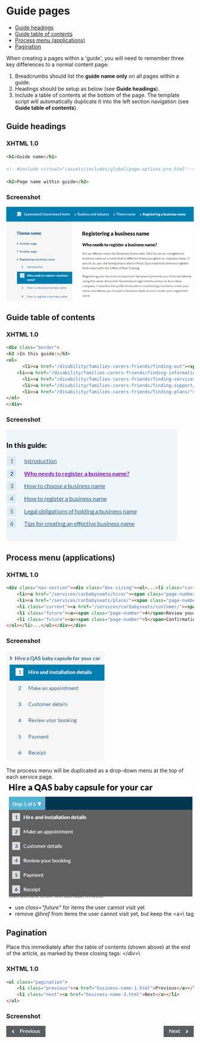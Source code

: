 # Guide pages

- [Guide headings](#guide-headings)
- [Guide table of contents](#guide-table-of-contents)
- [Process menu (applications)](#process-menu-applications)
- [Pagination](#pagination)

When creating a pages within a 'guide', you will need to remember three key differences to a normal content page:

 1. Breadcrumbs should list the **guide name only** on all pages within a guide.
 2. Headings should be setup as below (see **Guide headings**).
 3. Include a table of contents at the bottom of the page. The template script will automatically duplicate it into the left section navigation (see **Guide table of contents**).

## Guide headings
### XHTML 1.0
```html
<h1>Guide name</h1>
 
<!--#include virtual="/assets/includes/global/page-options-pre.html"-->
 
<h2>Page name within guide</h2>
```
### Screenshot
![Guide page](images/guide-page.png)

## Guide table of contents
### XHTML 1.0
```html
<div class="border">
<h3 >In this guide:</h3>
<ol>
      <li><a href="/disability/families-carers-friends/finding-out"><span class="page-number">1</span><span class="link-text">My child has a disability: what now?</span></a></li>
    <li><a href="/disability/families-carers-friends/finding-information"><span class="page-number">2</span><span class="link-text">Gathering information</span></a></li>
      <li><a href="/disability/families-carers-friends/finding-services/"><span class="page-number">3</span><span class="link-text">Accessing services</span></a></li>
      <li><a href="/disability/families-carers-friends/finding-support/"><span class="page-number">4</span><span class="link-text">Support for parents</span></a></li>
      <li><a href="/disability/families-carers-friends/finding-plans/"><span class="page-number">5</span><span>Ongoing support and planning</span></a></li>
</ol>
</div>
```
### Screenshot
![Table of contents](images/table-of-contents.png)

## Process menu (applications)
### XHTML 1.0
```html
<div class="nav-section"><div class="box-sizing"><ul>...<li class="current-page has-submenu"><a href="/services/carbabyseats/hire/">Hire a QAS baby capsule for your car</a><ol>
    <li><a href="/services/carbabyseats/hire/"><span class="page-number">1</span>Hire and installation details</a></li>
    <li><a href="/services/carbabyseats/place/"><span class="page-number">2</span>Make an appointment</a></li>
    <li class="current"><a href="/services/carbabyseats/customer/"><span class="page-number">3</span>Customer details</a></li>
    <li class="future"><a><span class="page-number">4</span>Review your booking</a></li>
    <li class="future"><a><span class="page-number">5</span>Confirmation</a></li>
</ol></li>...</ul></div></div>
```
### Screenshot
![Process menu](images/process-menu.png)

The process menu will be duplicated as a drop-down menu at the top of each service page. 
![Process menu content](images/process-menu-content.png)


- use *class="future"* for items the user cannot visit yet
- remove *@href* from items the user cannot visit yet, but keep the \<a>\ tag

## Pagination

Place this immediately after the table of contents (shown above) at the end of the article, as marked by these closing tags: \</div></div></div><!-- end .article, .box-sizing, .border -->\
### XHTML 1.0
```html
<ul class="pagination">
    <li class="previous"><a href="business-name-1.html">Previous</a></li>
    <li class="next"><a href="business-name-3.html">Next</a></li>
</ul>
```
### Screenshot
![Guide pagination](images/guide-pagination.png)





